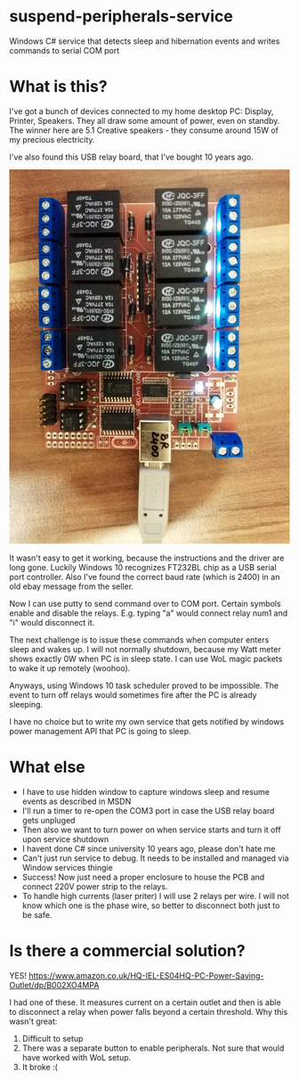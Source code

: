 # suspend-peripherals-service

Windows C# service that detects sleep and hibernation events and writes commands to serial COM port


# What is this?

I've got a bunch of devices connected to my home desktop PC: Display, Printer, Speakers. They all draw some amount of power, even on standby. The winner here are 5.1 Creative speakers - they consume around 15W of my precious electricity. 


I've also found this USB relay board, that I've bought 10 years ago.

![USB relay board](/usb_relay_board.jpeg)


It wasn't easy to get it working, because the instructions and the driver are long gone. Luckily Windows 10 recognizes FT232BL chip as a USB serial port controller. Also I've found the correct baud rate (which is 2400) in an old ebay message from the seller.

Now I can use putty to send command over to COM port. Certain symbols enable and disable the relays. E.g. typing "a" would connect relay num1 and "i" would disconnect it.

The next challenge is to issue these commands when computer enters sleep and wakes up. I will not normally shutdown, because my Watt meter shows exactly 0W when PC is in sleep state. I can use WoL magic packets to wake it up remotely (woohoo).

Anyways, using Windows 10 task scheduler proved to be impossible. The event to turn off relays would sometimes fire after the PC is already sleeping.

I have no choice but to write my own service that gets notified by windows power management API that PC is going to sleep.

# What else

* I have to use hidden window to capture windows sleep and resume events as described in MSDN
* I'll run a timer to re-open the COM3 port in case the USB relay board gets unpluged
* Then also we want to turn power on when service starts and turn it off upon service shutdown
* I havent done C# since university 10 years ago, please don't hate me
* Can't just run service to debug. It needs to be installed and managed via Window services thingie
* Success! Now just need a proper enclosure to house the PCB and connect 220V power strip to the relays.
* To handle high currents (laser priter) I will use 2 relays per wire. I will not know which one is the phase wire, so better to disconnect both just to be safe.

# Is there a commercial solution?
YES!
https://www.amazon.co.uk/HQ-IEL-ES04HQ-PC-Power-Saving-Outlet/dp/B002XO4MPA

I had one of these. It measures current on a certain outlet and then is able to disconnect a relay when power falls beyond a certain threshold. Why this wasn't great:

1) Difficult to setup
2) There was a separate button to enable peripherals. Not sure that would have worked with WoL setup.
3) It broke :(
